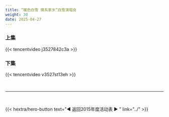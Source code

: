 ```yaml
---
title: “暖色白雪 情系家乡”白雪演唱会
weight: 30
date: 2025-04-27
---
```


### 上集

{{< tencentvideo j3527842c3a >}}

### 下集

{{< tencentvideo v3527st13eh >}}

<br>
<hr>
<br>

{{< hextra/hero-button text="◀ 返回2015年度活动表 ▶ " link="../" >}}